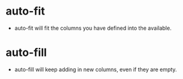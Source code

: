 # auto-fit
- auto-fit will fit the columns you have defined into the available.

# auto-fill
- auto-fill will keep adding in new columns, even if they are empty.